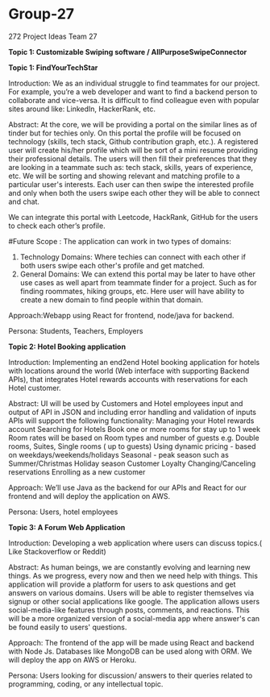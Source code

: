 # Group-27
272 Project Ideas
Team 27

**Topic 1: Customizable Swiping software / AllPurposeSwipeConnector**

**Topic 1: FindYourTechStar**

Introduction: We as an individual struggle to find teammates for our project. For example, you’re a web developer and want to find a backend person to collaborate and vice-versa. It is difficult to find colleague even with popular sites around like: LinkedIn, HackerRank, etc.

Abstract: At the core, we will be providing a portal on the similar lines as of tinder but for techies only. On this portal the profile will be focused on technology (skills, tech stack, Github contribution graph, etc.). A registered user will create his/her profile which will be sort of a mini resume providing their professional details. The users will then fill their preferences that they are looking in a teammate such as: tech stack, skills, years of experience, etc.
We will be sorting and showing relevant and matching profile to a particular user's interests. Each user can then swipe the interested profile and only when both the users swipe each other they will be able to connect and chat.

We can integrate this portal with Leetcode, HackRank, GitHub for the users to check each other’s profile.

#Future Scope :
The application can work in two types of domains:
1. Technology Domains: Where techies can connect with each other if both users swipe each other's profile and get matched.
2. General Domains: We can extend this portal may be later to have other use cases as well apart from teammate finder for a project. Such as for finding roommates, hiking groups, etc. Here user will have ability to create a new domain to find people within that domain.

Approach:Webapp using React for frontend, node/java for backend.

Persona: Students, Teachers, Employers


**Topic 2:  Hotel Booking application**

Introduction: Implementing an end2end Hotel booking application for hotels with locations around the world (Web interface with supporting Backend APIs), that integrates Hotel rewards accounts with reservations for each Hotel customer.

Abstract: UI will be used by Customers and Hotel employees
input and output of API in JSON and including error handling and validation of inputs
APIs will support the following functionality:
Managing your Hotel rewards account
Searching for Hotels
Book one or more rooms for stay up to 1 week
Room rates  will be based on Room types and number of guests e.g. Double rooms, Suites, Single rooms ( up to guests)
Using dynamic pricing - based on weekdays/weekends/holidays
Seasonal - peak season such as Summer/Christmas Holiday season
Customer Loyalty
Changing/Canceling reservations
Enrolling as a new customer

Approach: We’ll use Java as the backend for our APIs and React for our frontend and will deploy the application on AWS.

Persona: Users, hotel employees


**Topic 3: A Forum Web Application**

Introduction: Developing a web application where users can discuss topics.( Like Stackoverflow or Reddit)

Abstract: As human beings, we are constantly evolving and learning new things. As we progress, every now and then we need help with things. This application will provide a platform for users to ask questions and get answers on various domains. Users will be able to register themselves via signup or other social applications like google. The application allows users social-media-like features through posts, comments, and reactions. This will be a more organized version of a social-media app where answer's can be found easily to users' questions.

Approach: The frontend of the app will be made using React and backend with Node Js. Databases like MongoDB can be used along with ORM. We will deploy the app on AWS or Heroku.

Persona: Users looking for discussion/ answers to their queries related to programming, coding, or any intellectual topic.

